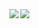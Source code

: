 

<a href="https://github-readme-stats.vercel.app/api?username=kentoak&count_private=true&theme=tokyonight&show_icons=true&show_owner=true">
  <img align="left" src="https://github-readme-stats.vercel.app/api?username=kentoak&count_private=true&theme=tokyonight&show_icons=true&show_owner=true" />
</a>
<a href="https://github-readme-stats.vercel.app/api/top-langs/?username=kentoak&count_private=false">
  <img align="left" src="https://github-readme-stats.vercel.app/api/top-langs/?username=kentoak&count_private=false" />
</a>

